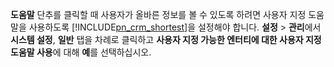 **도움말** 단추를 클릭할 때 사용자가 올바른 정보를 볼 수 있도록 하려면 사용자 지정 도움말을 사용하도록 [!INCLUDE[pn_crm_shortest](pn-crm-shortest.md)]을 설정해야 합니다. **설정**  > **관리**에서 **시스템 설정**, **일반** 탭을 차례로 클릭하고 **사용자 지정 가능한 엔터티에 대한 사용자 지정 도움말 사용**에 대해 **예**를 선택하십시오.
